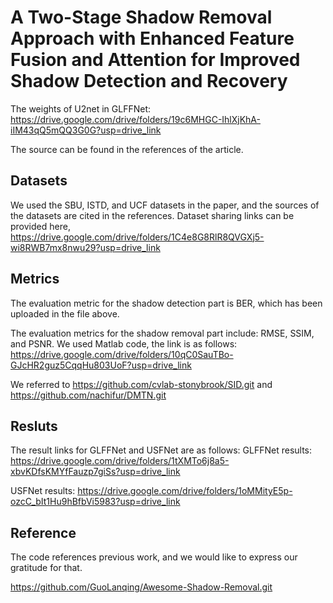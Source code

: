 # A Two-Stage Shadow Removal Approach with Enhanced Feature Fusion and Attention for Improved Shadow Detection and Recovery
The weights of U2net in GLFFNet: https://drive.google.com/drive/folders/19c6MHGC-IhlXjKhA-iIM43qQ5mQQ3G0G?usp=drive_link

The source can be found in the references of the article.
## Datasets
We used the SBU, ISTD, and UCF datasets in the paper, and the sources of the datasets are cited in the references. Dataset sharing links can be provided here, https://drive.google.com/drive/folders/1C4e8G8RlR8QVGXj5-wi8RWB7mx8nwu29?usp=drive_link
## Metrics
The evaluation metric for the shadow detection part is BER, which has been uploaded in the file above.

The evaluation metrics for the shadow removal part include: RMSE, SSIM, and PSNR. We used Matlab code, the link is as follows: https://drive.google.com/drive/folders/10qC0SauTBo-GJcHR2guz5CqqHu803UoF?usp=drive_link

We referred to https://github.com/cvlab-stonybrook/SID.git and https://github.com/nachifur/DMTN.git
## Resluts
The result links for GLFFNet and USFNet are as follows:
GLFFNet results: https://drive.google.com/drive/folders/1tXMTo6j8a5-xbvKDfsKMYfFauzp7giSs?usp=drive_link

USFNet results: https://drive.google.com/drive/folders/1oMMityE5p-ozcC_bIt1Hu9hBfbVi5983?usp=drive_link
## Reference
The code references previous work, and we would like to express our gratitude for that.

https://github.com/GuoLanqing/Awesome-Shadow-Removal.git
